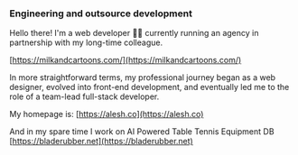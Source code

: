 ### Engineering and outsource development

Hello there! I'm a web developer 👨‍💻 currently running an agency in partnership with my long-time colleague.

[https://milkandcartoons.com/](https://milkandcartoons.com/)

In more straightforward terms, my professional journey began as a web designer, evolved into front-end development, and eventually led me to the role of a team-lead full-stack developer.

My homepage is: [https://alesh.co](https://alesh.co)

And in my spare time I work on AI Powered Table Tennis Equipment DB [https://bladerubber.net](https://bladerubber.net)
